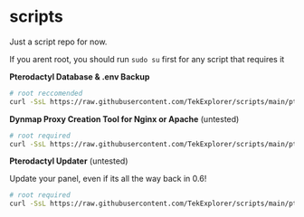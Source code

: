 # scripts
Just a script repo for now.

If you arent root, you should run `sudo su` first for any script that requires it

**Pterodactyl Database & .env Backup**
```bash
# root reccomended
curl -SsL https://raw.githubusercontent.com/TekExplorer/scripts/main/ptero/backup_panel.sh | bash -s -- <optional-backup-location>
```
**Dynmap Proxy Creation Tool for Nginx or Apache** (untested)
```bash
# root required
curl -SsL https://raw.githubusercontent.com/TekExplorer/scripts/main/ptero/create_dynmap_proxy.sh | bash
```

**Pterodactyl Updater** (untested)

Update your panel, even if its all the way back in 0.6!
```bash
# root required
curl -SsL https://raw.githubusercontent.com/TekExplorer/scripts/main/ptero/update_ptero.sh | bash -s -- -a
```
